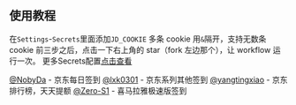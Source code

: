 ## 使用教程

在`Settings`-`Secrets`里面添加`JD_COOKIE`
多条 cookie 用`&`隔开，支持无数条 cookie
前三步之后，点击一下右上角的 star（fork 左边那个），让 workflow 运行一次。
更多Secrets配置[点击查看](backup/secrets.md)

[@NobyDa](https://github.com/NobyDa) - 京东每日签到
[@lxk0301](https://github.com/lxk0301) - 京东系列其他签到
[@yangtingxiao](https://github.com/yangtingxiao) - 京东排行榜，天天提额
[@Zero-S1](https://github.com/Zero-S1/xmly_speed) - 喜马拉雅极速版签到
